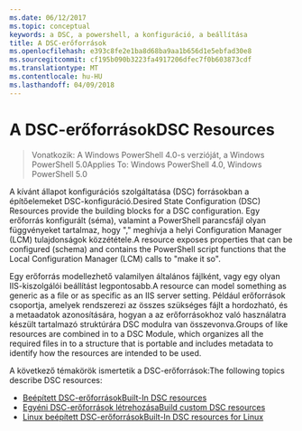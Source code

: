 ```yaml
---
ms.date: 06/12/2017
ms.topic: conceptual
keywords: a DSC, a powershell, a konfiguráció, a beállítása
title: A DSC-erőforrások
ms.openlocfilehash: e393c8fe2e1ba8d68ba9aa1b656d1e5ebfad30e8
ms.sourcegitcommit: cf195b090b3223fa4917206dfec7f0b603873cdf
ms.translationtype: MT
ms.contentlocale: hu-HU
ms.lasthandoff: 04/09/2018
---
```

# <a name="dsc-resources"></a><span data-ttu-id="3d729-103">A DSC-erőforrások</span><span class="sxs-lookup"><span data-stu-id="3d729-103">DSC Resources</span></span>

><span data-ttu-id="3d729-104">Vonatkozik: A Windows PowerShell 4.0-s verzióját, a Windows PowerShell 5.0</span><span class="sxs-lookup"><span data-stu-id="3d729-104">Applies To: Windows PowerShell 4.0, Windows PowerShell 5.0</span></span>

<span data-ttu-id="3d729-105">A kívánt állapot konfigurációs szolgáltatása (DSC) forrásokban a építőelemeket DSC-konfiguráció.</span><span class="sxs-lookup"><span data-stu-id="3d729-105">Desired State Configuration (DSC) Resources provide the building blocks for a DSC configuration.</span></span> <span data-ttu-id="3d729-106">Egy erőforrás konfigurált (séma), valamint a PowerShell parancsfájl olyan függvényeket tartalmaz, hogy "," meghívja a helyi Configuration Manager (LCM) tulajdonságok közzététele.</span><span class="sxs-lookup"><span data-stu-id="3d729-106">A resource exposes properties that can be configured (schema) and contains the PowerShell script functions that the Local Configuration Manager (LCM) calls to "make it so".</span></span>

<span data-ttu-id="3d729-107">Egy erőforrás modellezhető valamilyen általános fájlként, vagy egy olyan IIS-kiszolgálói beállítást legpontosabb.</span><span class="sxs-lookup"><span data-stu-id="3d729-107">A resource can model something as generic as a file or as specific as an IIS server setting.</span></span>  <span data-ttu-id="3d729-108">Például erőforrások csoportja, amelyek rendszerezi az összes szükséges fájlt a hordozható, és a metaadatok azonosítására, hogyan a az erőforrásokhoz való használatra készült tartalmazó struktúrára DSC modulra van összevonva.</span><span class="sxs-lookup"><span data-stu-id="3d729-108">Groups of like resources are combined in to a DSC Module, which organizes all the required files in to a structure that is portable and includes metadata to identify how the resources are intended to be used.</span></span>

<span data-ttu-id="3d729-109">A következő témakörök ismertetik a DSC-erőforrások:</span><span class="sxs-lookup"><span data-stu-id="3d729-109">The following topics describe DSC resources:</span></span>

- [<span data-ttu-id="3d729-110">Beépített DSC-erőforrások</span><span class="sxs-lookup"><span data-stu-id="3d729-110">Built-In DSC resources</span></span>](builtInResource.md)
- [<span data-ttu-id="3d729-111">Egyéni DSC-erőforrások létrehozása</span><span class="sxs-lookup"><span data-stu-id="3d729-111">Build custom DSC resources</span></span>](authoringResource.md)
- [<span data-ttu-id="3d729-112">Linux beépített DSC-erőforrások</span><span class="sxs-lookup"><span data-stu-id="3d729-112">Built-In DSC resources for Linux</span></span>](lnxBuiltInResources.md)